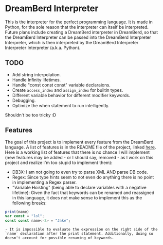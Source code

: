 # DreamBerd Interpreter

This is the interpreter for the perfect programming language. It is made in Python, for the sole reason that the interpreter can itself be interpreted. Future plans include creating a DreamBerd interpreter in DreamBerd, so that the DreamBerd Interpreter can be passed into the DreamBerd Interpreter Interpreter, which is then interpreted by the DreamBerd Interpreter Interpreter Interpreter (a.k.a. Python).

## TODO 

- Add string interpolation.
- Handle Infinity lifetimes. 
- Handle "const const const" variable declaraions.
- Create `access_index` and `assign_index` for builtin types.
- Different variable behavior for different modifier keywords.
- Debugging.
- Optimize the when statement to run intelligently.

Shouldn't be too tricky :D

## Features

The goal of this project is to implement every feature from the DreamBerd language. A list of features is in the README file of the project, linked [here](https://github.com/TodePond/DreamBerd---e-acc). Here is a working list of features that there is no chance I will implement (new features may be added - or I should say, removed - as I work on this project and realize I'm too stupid to implement them):

- DB3X: I am not going to even try to parse XML AND parse DB code.
- Regex: Since type hints seem to not even do anything there is no point in implementing a Regex parser. 
- "Variable Hoisting" (being able to declare variables with a negative lifetime): Given the fact that keywords can be renamed and reassigned in this language, it does not make sense to implement this as the following breaks:

```javascript
print(name)
var const = "lol";
const const name<-2> = "Jake";
```
    - It is impossible to evaluate the expression on the right side of the `name` declaration after the print statement. Additionally, doing so doesn't account for possible renaming of keywords.


